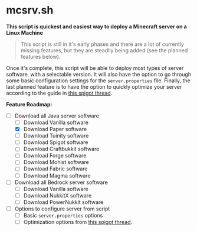 # mcsrv.sh
**This script is quickest and easiest way to deploy a Minecraft server on a Linux Machine**
> This script is still in it's early phases and there are a lot of currently missing features, but they are steadily being added (see the planned features below).

Once it's complete, this script will be able to deploy most types of server software, with a selectable version. It will also have the option to go through some basic configuration settings for the `server.properties` file. Finally, the last planned feature is to have the option to quickly optimize your server according to the guide in [this spigot thread](https://www.spigotmc.org/threads/guide-server-optimization%E2%9A%A1.283181/).

**Feature Roadmap:**
- [ ] Download all Java server software
  - [ ] Download Vanilla software
  - [x] Download Paper software
  - [ ] Download Tuinity software
  - [ ] Download Spigot software
  - [ ] Download Craftbukkit software
  - [ ] Download Forge software
  - [ ] Download Mohist software
  - [ ] Download Fabric software
  - [ ] Download Magma software
- [ ] Download all Bedrock server software
  - [ ] Download Vanilla software
  - [ ] Download NukkitX software
  - [ ] Download PowerNukkit software
- [ ] Options to configure server from script
  - [ ] Basic `server.properties` options
  - [ ] Optimization options from [this spigot thread](https://www.spigotmc.org/threads/guide-server-optimization%E2%9A%A1.283181/).
